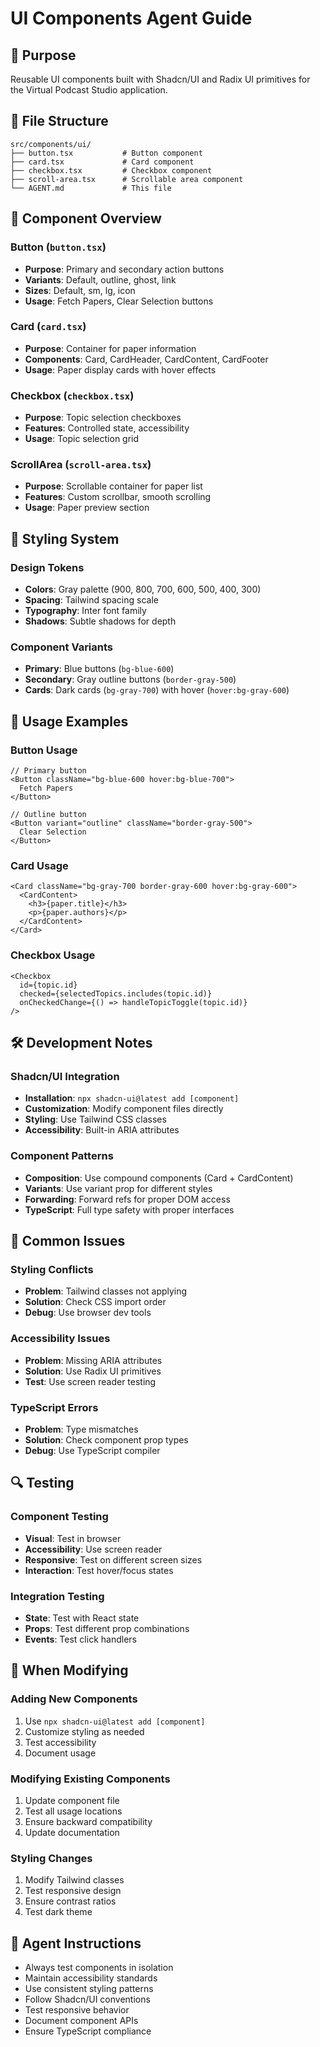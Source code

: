 # UI Components Agent Guide

## 🎯 Purpose

Reusable UI components built with Shadcn/UI and Radix UI primitives for the Virtual Podcast Studio application.

## 📁 File Structure

```text
src/components/ui/
├── button.tsx           # Button component
├── card.tsx             # Card component
├── checkbox.tsx         # Checkbox component
├── scroll-area.tsx      # Scrollable area component
└── AGENT.md             # This file
```

## 🎨 Component Overview

### Button (`button.tsx`)

- **Purpose**: Primary and secondary action buttons
- **Variants**: Default, outline, ghost, link
- **Sizes**: Default, sm, lg, icon
- **Usage**: Fetch Papers, Clear Selection buttons

### Card (`card.tsx`)

- **Purpose**: Container for paper information
- **Components**: Card, CardHeader, CardContent, CardFooter
- **Usage**: Paper display cards with hover effects

### Checkbox (`checkbox.tsx`)

- **Purpose**: Topic selection checkboxes
- **Features**: Controlled state, accessibility
- **Usage**: Topic selection grid

### ScrollArea (`scroll-area.tsx`)

- **Purpose**: Scrollable container for paper list
- **Features**: Custom scrollbar, smooth scrolling
- **Usage**: Paper preview section

## 🎨 Styling System

### Design Tokens

- **Colors**: Gray palette (900, 800, 700, 600, 500, 400, 300)
- **Spacing**: Tailwind spacing scale
- **Typography**: Inter font family
- **Shadows**: Subtle shadows for depth

### Component Variants

- **Primary**: Blue buttons (`bg-blue-600`)
- **Secondary**: Gray outline buttons (`border-gray-500`)
- **Cards**: Dark cards (`bg-gray-700`) with hover (`hover:bg-gray-600`)

## 🔧 Usage Examples

### Button Usage

```tsx
// Primary button
<Button className="bg-blue-600 hover:bg-blue-700">
  Fetch Papers
</Button>

// Outline button
<Button variant="outline" className="border-gray-500">
  Clear Selection
</Button>
```

### Card Usage

```tsx
<Card className="bg-gray-700 border-gray-600 hover:bg-gray-600">
  <CardContent>
    <h3>{paper.title}</h3>
    <p>{paper.authors}</p>
  </CardContent>
</Card>
```

### Checkbox Usage

```tsx
<Checkbox
  id={topic.id}
  checked={selectedTopics.includes(topic.id)}
  onCheckedChange={() => handleTopicToggle(topic.id)}
/>
```

## 🛠️ Development Notes

### Shadcn/UI Integration

- **Installation**: `npx shadcn-ui@latest add [component]`
- **Customization**: Modify component files directly
- **Styling**: Use Tailwind CSS classes
- **Accessibility**: Built-in ARIA attributes

### Component Patterns

- **Composition**: Use compound components (Card + CardContent)
- **Variants**: Use variant prop for different styles
- **Forwarding**: Forward refs for proper DOM access
- **TypeScript**: Full type safety with proper interfaces

## 🐛 Common Issues

### Styling Conflicts

- **Problem**: Tailwind classes not applying
- **Solution**: Check CSS import order
- **Debug**: Use browser dev tools

### Accessibility Issues

- **Problem**: Missing ARIA attributes
- **Solution**: Use Radix UI primitives
- **Test**: Use screen reader testing

### TypeScript Errors

- **Problem**: Type mismatches
- **Solution**: Check component prop types
- **Debug**: Use TypeScript compiler

## 🔍 Testing

### Component Testing

- **Visual**: Test in browser
- **Accessibility**: Use screen reader
- **Responsive**: Test on different screen sizes
- **Interaction**: Test hover/focus states

### Integration Testing

- **State**: Test with React state
- **Props**: Test different prop combinations
- **Events**: Test click handlers

## 📝 When Modifying

### Adding New Components

1. Use `npx shadcn-ui@latest add [component]`
2. Customize styling as needed
3. Test accessibility
4. Document usage

### Modifying Existing Components

1. Update component file
2. Test all usage locations
3. Ensure backward compatibility
4. Update documentation

### Styling Changes

1. Modify Tailwind classes
2. Test responsive design
3. Ensure contrast ratios
4. Test dark theme

## 🎯 Agent Instructions

- Always test components in isolation
- Maintain accessibility standards
- Use consistent styling patterns
- Follow Shadcn/UI conventions
- Test responsive behavior
- Document component APIs
- Ensure TypeScript compliance
